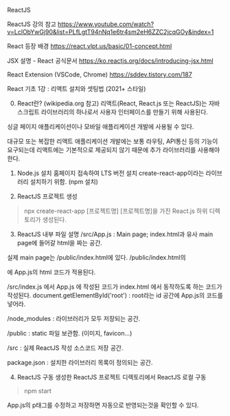 ReactJS 

ReactJS 강의 참고
https://www.youtube.com/watch?v=LclObYwGj90&list=PLfLgtT94nNq1e6tr4sm2eH6ZZC2jcqGOy&index=1

React 등장 배경
https://react.vlpt.us/basic/01-concept.html

JSX 설명 - React 공식문서
https://ko.reactjs.org/docs/introducing-jsx.html

React Extension (VSCode, Chrome)
https://sddev.tistory.com/187



React 기초 1강 : 리액트 설치와 셋팅법 (2021+ 스타일)

0) React란? (wikipedia.org 참고)
리액트(React, React.js 또는 ReactJS)는 자바스크립트 라이브러리의 하나로서 사용자 인터페이스를 만들기 위해 사용된다.

싱글 페이지 애플리케이션이나 모바일 애플리케이션 개발에 사용될 수 있다.

대규모 또는 복잡한 리액트 애플리케이션 개발에는 보통 라우팅, API통신 등의 기능이 요구되는데 리액트에는 기본적으로 제공되지 않기 때문에 추가 라이브러리를 사용해야 한다.


1) Node.js 설치
홈페이지 접속하여 LTS 버전 설치
create-react-app이라는 라이브러리 설치하기 위함. (npm 설치)


2) ReactJS 프로젝트 생성
> npx create-react-app [프로젝트명]
[프로젝트명]을 가진 React.js 하위 디렉토리가 생성된다.


3) ReactJS 내부 파일 설명
/src/App.js : Main page; index.html과 유사
main page에 들어갈 html을 짜는 공간.

실제 main page는 /public/index.html에 있다.
/public/index.html의 <div id="root"></div>에 App.js의 html 코드가 적용된다.

/src/index.js 에서 App.js 에 작성된 코드가 index.html 에서 동작하도록 하는 코드가 작성된다.
document.getElementById('root') : root라는 id 공간에 App.js의 코드를 넣어라.

/node_modules : 라이브러리가 모두 저장되는 공간.

/public : static 파일 보관함. (이미지, favicon...)

/src : 실제 ReactJS 작성 소스코드 저장 공간.

package.json : 설치한 라이브러리 목록이 정의되는 공간.


4) ReactJS 구동
생성한 ReactJS 프로젝트 디렉토리에서 ReactJS 로컬 구동
> npm start

App.js의 p태그를 수정하고 저장하면 자동으로 반영되는것을 확인할 수 있다.